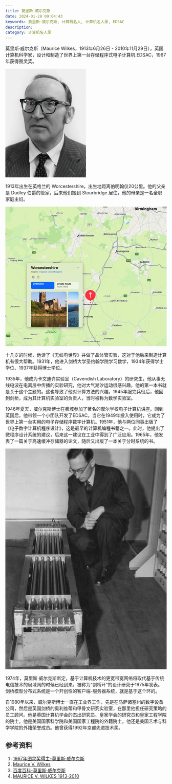 ```yaml
---
title: 莫里斯·威尔克斯
date: 2024-01-28 09:04:43
keywords: 莫里斯·威尔克斯, 计算机名人, 计算机名人录, EDSAC
description: 
category: 计算机名人录
---
```


莫里斯·威尔克斯（Maurice Wilkes，1913年6月26日 - 2010年11月29日），英国计算机科学家，设计和制造了世界上第一台存储程序式电子计算机 EDSAC，1967年获得图灵奖。

<img src="20240128-maurice-wilkes/File.aspx" alt="img" style="zoom: 33%;" />

1913年出生在英格兰的 Worcestershire，出生地距离伯明翰仅20公里。他的父亲是 Dudley 伯爵的管家，后来他们搬到 Stourbridge 居住，他的母亲是一名全职家庭主妇。

<img src="20240128-maurice-wilkes/image-20240128091916946.png" alt="image-20240128091916946" style="zoom: 67%;" />

十几岁的时候，他读了《无线电世界》并做了晶体管实验，这对于他后来制造计算机有很大帮助。1931年，他进入剑桥大学圣约翰学院学习数学，1934年获得学士学位、1937年获得博士学位。

1935年，他成为卡文迪许实验室（Cavendish Laboratory）的研究生，他从事无线电波在电离层中传播的实验研究，他对大气潮汐运动很感兴趣，他的第一本书就是关于这个主题的。这也导致了他对计算方法的兴趣。1945年服完兵役后，他回到剑桥，成为其计算机实验室的负责人，当时被称为数学实验室。

1946年夏天，威尔克斯博士在费城参加了著名的摩尔学校电子计算机讲座。回到英国后，他带领一个小团队开发了EDSAC。当它在1949年投入使用时，它成为了世界上第一台实用的电子存储程序数字计算机。1951年，他与两位同事出版了《电子数字计算机程序设计》，这是最早的计算机编程书籍之一。此时，他提出了微程序设计系统的建议，后来这一建议在工业中得到了广泛应用。1965年，他发表了一篇关于高速缓冲存储器的论文，随后又出版了一本关于分时系统的书。

![1947年威尔克斯和EDSAC](20240128-maurice-wilkes/image-20240128091131345.png)

1974年，莫里斯·威尔克斯断定，基于计算机技术的更宽带宽网络将取代基于传统电信技术的局域网的时候已经到来。被称为“剑桥环”的设计研究于1975年发表。剑桥模型分布式系统是一个开创性的客户端-服务器系统，就是基于这个环的。

自1980年以来，威尔克斯博士一直在工业界工作，先是在马萨诸塞州的数字设备公司，然后是英国剑桥的奥利维蒂和甲骨文研究实验室，在那里他担任研究策略的员工顾问。他是英国计算机学会的杰出研究员、皇家学会的研究员和皇家工程学院的院士。他是美国国家科学院和美国国家工程院的外籍院士。他还是美国艺术与科学学院的外籍荣誉成员。他曾获得1992年京都先进技术奖。


## 参考资料
1. [1967年图灵奖得主-莫里斯·威尔克斯](https://blog.csdn.net/liyong_zhang/article/details/5632698)
2. [Maurice V. Wilkes](https://ethw.org/Maurice_V._Wilkes)
3. [百度百科-莫里斯·威尔克斯](https://baike.baidu.com/item/%E8%8E%AB%E9%87%8C%E6%96%AF%C2%B7%E5%A8%81%E5%B0%94%E5%85%8B%E6%96%AF/7398080)
4. [MAURICE V. WILKES 1913-2010](https://www.nae.edu/19579/19581/51314/52598/189736/MAURICE-V-WILKES-19132010)